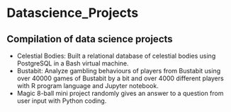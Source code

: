 # Datascience_Projects
## Compilation of data science projects
* Celestial Bodies: Built a relational database of celestial bodies using PostgreSQL in a Bash virtual machine.
* Bustabit: Analyze gambling behaviours of players from Bustabit using over 40000 games of Bustabit by a bit and over 4000 different players with R program language and Jupyter notebook. 
* Magic 8-ball mini project randomly gives an answer to a question from user input with Python coding.
